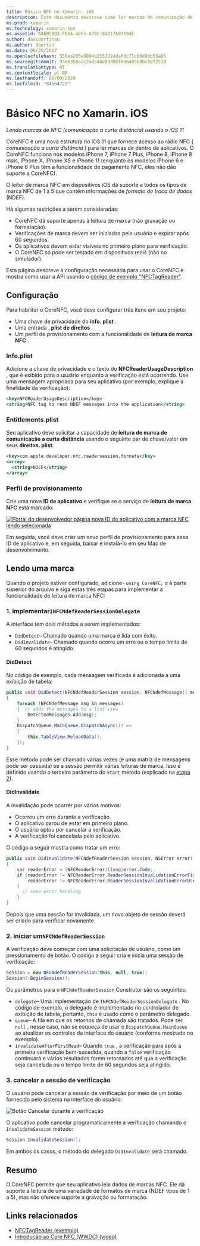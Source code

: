 ```yaml
---
title: Básico NFC no Xamarin. iOS
description: Este documento descreve como ler marcas de comunicação de campo Near no Xamarin. iOS usando as APIs introduzidas no iOS 11.
ms.prod: xamarin
ms.technology: xamarin-ios
ms.assetid: 846B59D3-F66A-48F3-A78C-84217697194E
author: davidortinau
ms.author: daortin
ms.date: 09/25/2017
ms.openlocfilehash: 556ea205e9894a2553224da0dc71c00d9bb55a9b
ms.sourcegitcommit: 93e6358aac2ade44e8b800f066405b8bc8df2510
ms.translationtype: MT
ms.contentlocale: pt-BR
ms.lasthandoff: 06/09/2020
ms.locfileid: "84564727"
---
```

# <a name="core-nfc-in-xamarinios"></a>Básico NFC no Xamarin. iOS

_Lendo marcas de NFC (comunicação a curta distância) usando o iOS 11_

CoreNFC é uma nova estrutura no iOS 11 que fornece acesso ao rádio NFC ( _comunicação a curta distância_ ) para ler marcas de dentro de aplicativos. O CoreNFC funciona nos modelos iPhone 7, iPhone 7 Plus, iPhone 8, iPhone 8 mais, iPhone X, iPhone XS e iPhone 11 (enquanto os modelos iPhone 6 e iPhone 6 Plus têm a funcionalidade de pagamento NFC, eles não dão suporte a CoreNFC).

O leitor de marca NFC em dispositivos iOS dá suporte a todos os tipos de marca NFC de 1 a 5 que contêm informações de _formato de troca de dados_ (NDEF).

Há algumas restrições a serem consideradas:

- CoreNFC dá suporte apenas à leitura de marca (não gravação ou formatação).
- Verificações de marca devem ser iniciadas pelo usuário e expirar após 60 segundos.
- Os aplicativos devem estar visíveis no primeiro plano para verificação.
- O CoreNFC só pode ser testado em dispositivos reais (não no simulador).

Esta página descreve a configuração necessária para usar o CoreNFC e mostra como usar a API usando o [código de exemplo "NFCTagReader"](https://docs.microsoft.com/samples/xamarin/ios-samples/ios11-nfctagreader).

## <a name="configuration"></a>Configuração

Para habilitar o CoreNFC, você deve configurar três itens em seu projeto:

- Uma chave de privacidade do **info. plist** .
- Uma entrada **. plist de direitos** .
- Um perfil de provisionamento com a funcionalidade de **leitura de marca NFC** .

### <a name="infoplist"></a>Info.plist

Adicione a chave de privacidade e o texto do **NFCReaderUsageDescription** , que é exibido para o usuário enquanto a verificação está ocorrendo. Use uma mensagem apropriada para seu aplicativo (por exemplo, explique a finalidade da verificação):

```xml
<key>NFCReaderUsageDescription</key>
<string>NFC tag to read NDEF messages into the application</string>
```

### <a name="entitlementsplist"></a>Entitlements.plist

Seu aplicativo deve solicitar a capacidade de **leitura de marca de comunicação a curta distância** usando o seguinte par de chave/valor em seus **direitos. plist**:

```xml
<key>com.apple.developer.nfc.readersession.formats</key>
<array>
  <string>NDEF</string>
</array>
```

### <a name="provisioning-profile"></a>Perfil de provisionamento

Crie uma nova **ID de aplicativo** e verifique se o serviço de **leitura de marca NFC** está marcado:

[![Portal do desenvolvedor página nova ID do aplicativo com a marca NFC lendo selecionada](corenfc-images/app-services-nfc-sml.png)](corenfc-images/app-services-nfc.png#lightbox)

Em seguida, você deve criar um novo perfil de provisionamento para essa ID de aplicativo e, em seguida, baixar e instalá-lo em seu Mac de desenvolvimento.

## <a name="reading-a-tag"></a>Lendo uma marca

Quando o projeto estiver configurado, adicione- `using CoreNFC;` o à parte superior do arquivo e siga estas três etapas para implementar a funcionalidade de leitura de marca NFC:

### <a name="1-implement-infcndefreadersessiondelegate"></a>1. implementar`INFCNdefReaderSessionDelegate`

A interface tem dois métodos a serem implementados:

- `DidDetect`– Chamado quando uma marca é lida com êxito.
- `DidInvalidate`– Chamado quando ocorre um erro ou o tempo limite de 60 segundos é atingido.

#### <a name="diddetect"></a>DidDetect

No código de exemplo, cada mensagem verificada é adicionada a uma exibição de tabela:

```csharp
public void DidDetect(NFCNdefReaderSession session, NFCNdefMessage[] messages)
{
    foreach (NFCNdefMessage msg in messages)
    {  // adds the messages to a list view
        DetectedMessages.Add(msg);
    }
    DispatchQueue.MainQueue.DispatchAsync(() =>
    {
        this.TableView.ReloadData();
    });
}
```

Esse método pode ser chamado várias vezes (e uma matriz de mensagens pode ser passada) se a sessão permitir várias leituras de marca. Isso é definido usando o terceiro parâmetro do `Start` método (explicado na [etapa 2](#step2)).

#### <a name="didinvalidate"></a>DidInvalidate

A invalidação pode ocorrer por vários motivos:

- Ocorreu um erro durante a verificação.
- O aplicativo parou de estar em primeiro plano.
- O usuário optou por cancelar a verificação.
- A verificação foi cancelada pelo aplicativo.

O código a seguir mostra como tratar um erro:

```csharp
public void DidInvalidate(NFCNdefReaderSession session, NSError error)
{
    var readerError = (NFCReaderError)(long)error.Code;
    if (readerError != NFCReaderError.ReaderSessionInvalidationErrorFirstNDEFTagRead &&
        readerError != NFCReaderError.ReaderSessionInvalidationErrorUserCanceled)
    {
      // some error handling
    }
}
```

Depois que uma sessão for invalidada, um novo objeto de sessão deverá ser criado para verificar novamente.

<a name="step2"></a>

### <a name="2-start-an-nfcndefreadersession"></a>2. iniciar um`NFCNdefReaderSession`

A verificação deve começar com uma solicitação de usuário, como um pressionamento de botão.
O código a seguir cria e inicia uma sessão de verificação:

```csharp
Session = new NFCNdefReaderSession(this, null, true);
Session?.BeginSession();
```

Os parâmetros para o `NFCNdefReaderSession` Construtor são os seguintes:

- `delegate`– Uma implementação de `INFCNdefReaderSessionDelegate` . No código de exemplo, o delegado é implementado no controlador de exibição de tabela, portanto, `this` é usado como o parâmetro delegado.
- `queue`– A fila em que os retornos de chamada são tratados. Pode ser `null` , nesse caso, não se esqueça de usar o `DispatchQueue.MainQueue` ao atualizar os controles da interface do usuário (conforme mostrado no exemplo).
- `invalidateAfterFirstRead`– Quando `true` , a verificação para após a primeira verificação bem-sucedida; quando a `false` verificação continuará e vários resultados forem retornados até que a verificação seja cancelada ou o tempo limite de 60 segundos seja atingido.

### <a name="3-cancel-the-scanning-session"></a>3. cancelar a sessão de verificação

O usuário pode cancelar a sessão de verificação por meio de um botão fornecido pelo sistema na interface do usuário:

![Botão Cancelar durante a verificação](corenfc-images/scan-cancel-sml.png)

O aplicativo pode cancelar programaticamente a verificação chamando o `InvalidateSession` método:

```csharp
Session.InvalidateSession();
```

Em ambos os casos, o método do delegado `DidInvalidate` será chamado.

## <a name="summary"></a>Resumo

O CoreNFC permite que seu aplicativo leia dados de marcas NFC. Ele dá suporte à leitura de uma variedade de formatos de marca (NDEF tipos de 1 a 5), mas não oferece suporte a gravação ou formatação.

## <a name="related-links"></a>Links relacionados

- [NFCTagReader (exemplo)](https://docs.microsoft.com/samples/xamarin/ios-samples/ios11-nfctagreader)
- [Introdução ao Core NFC (WWDC) (vídeo)](https://developer.apple.com/videos/play/wwdc2017/718/)
